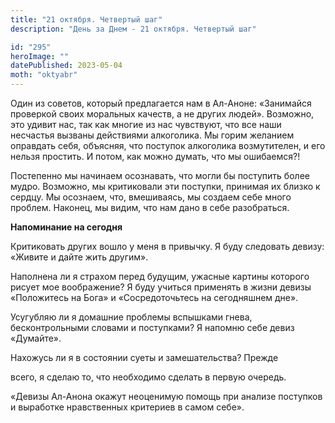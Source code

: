 ```yaml
---
title: "21 октября. Четвертый шаг"
description: "День за Днем - 21 октября. Четвертый шаг"

id: "295"
heroImage: ""
datePublished: 2023-05-04
moth: "oktyabr"
---
```


Один из советов, который предлагается нам в Ал-Аноне: «Занимайся проверкой
своих моральных качеств, а не других людей». Возможно, это удивит нас, так как
многие из нас чувствуют, что все наши несчастья вызваны действиями алкоголика.
Мы горим желанием оправдать себя, объясняя, что поступок алкоголика
возмутителен, и его нельзя простить. И потом, как можно думать, что мы
ошибаемся?!

Постепенно мы начинаем осознавать, что могли бы поступить более мудро.
Возможно, мы критиковали эти поступки, принимая их близко к сердцу. Мы
осознаем, что, вмешиваясь, мы создаем себе много проблем. Наконец, мы видим,
что нам дано в себе разобраться.

**Напоминание на сегодня**

Критиковать других вошло у меня в привычку. Я буду следовать девизу: «Живите и
дайте жить другим».

Наполнена ли я страхом перед будущим, ужасные картины которого рисует мое
воображение? Я буду учиться применять в жизни девизы «Положитесь на Бога» и
«Сосредоточьтесь на сегодняшнем дне».

Усугубляю ли я домашние проблемы вспышками гнева, бесконтрольными словами и
поступками? Я напомню себе девиз «Думайте».

Нахожусь ли я в состоянии суеты и замешательства? Прежде

всего, я сделаю то, что необходимо сделать в первую очередь.

«Девизы Ал-Анона окажут неоценимую помощь при анализе поступков и выработке
нравственных критериев в самом себе».
